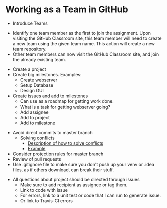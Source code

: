 # Working as a Team in GitHub

+ Introduce Teams

* Identify one team member as the first to join the assignment.  Upon visiting
the GitHub Classroom site, this team member will need to create a new team
using the given team name.  This action will create a new team repository.      
* Other team members can now visit the GitHub Classroom site, and join the
already existing team.

+ Create a project
+ Create big milestones.  Examples:  
  + Create webserver
  + Setup Database
  + Design GUI
+ Create issues and add to milestones
  + Can use as a roadmap for getting work done.
  + What is a task for getting webserver going?
  + Add assignee
  + Add to project
  + Add to milestone

* Avoid direct commits to master branch
  + Solving conflicts
    - [Description of how to solve conflicts](../Resources/Git/MergeConflicts.md)
    - [Example](https://github.com/dward2/class_conflict)
* Consider protection rules for master branch
* Review of pull requests
* Use .gitignore file to make sure you don't push up your venv or .idea files,
as if others download, can break their stuff.
  
+ All questions about project should be directed through issues
  + Make sure to add recipient as assignee or tag them.
  + Link to code with issue
  + For errors, link to a unit test or code that I can run to generate issue.
  + Or link to Travis-CI errors
  